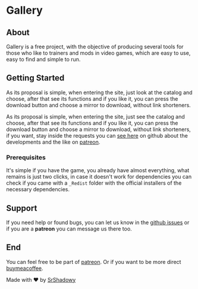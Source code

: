 # Gallery

## About
Gallery is a free project, with the objective of producing several tools for those who like to trainers and mods in video games, which are easy to use, easy to find and simple to run.

## Getting Started
As its proposal is simple, when entering the site, just look at the catalog and choose, after that see its functions and if you like it, you can press the download button and choose a mirror to download, without link shorteners.

As its proposal is simple, when entering the site, just see the catalog and choose, after that see its functions and if you like it, you can press the download button and choose a mirror to download, without link shorteners, if you want, stay inside the requests you can [see here](https://github.com/SrShadowy/gallery/issues) on github about the developments and the like on [patreon](https://www.patreon.com/srshadowy).

### Prerequisites

It's simple if you have the game, you already have almost everything, what remains is just two clicks, in case it doesn't work for dependencies you can check if you came with a ```_Redist``` folder with the official installers of the necessary dependencies.

## Support
If you need help or found bugs, you can let us know in the [github issues](https://github.com/SrShadowy/gallery/issues) or if you are a **patreon** you can message us there too.


## End

You can feel free to be part of [patreon](https://www.patreon.com/srshadowy).
Or if you want to be more direct [buymeacoffee](https://www.buymeacoffee.com/SrShadowy).


Made with ❤ by [SrShadowy](https://github.com/SrShadowy/)

